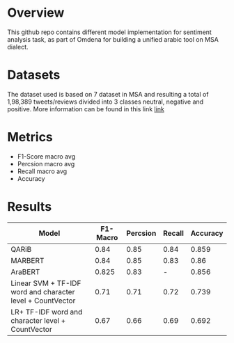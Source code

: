 # Overview 
This github repo contains different model implementation for sentiment analysis task, as part of Omdena for building a unified arabic tool on MSA dialect.

# Datasets
The dataset used is based on 7 dataset in MSA and resulting a total of 1,98,389 tweets/reviews divided into 3 classes neutral, negative and positive. 
More information can be found in this link 
[link](https://docs.google.com/spreadsheets/d/17MT_OPUmjSKF323rFNM3pxUBAuES6Mu9Zzpd8V06c34/edit#gid=0)

# Metrics
- F1-Score macro avg
- Percsion macro avg 
- Recall   macro avg
- Accuracy

# Results
| Model                                                       | F1-Macro | Percsion | Recall | Accuracy |
|-------------------------------------------------------------|----------|----------|--------|----------|
| QARiB                                                       | 0.84     | 0.85     | 0.84   | 0.859    |
| MARBERT                                                     | 0.84     | 0.85     | 0.83   | 0.86     |
| AraBERT                                                     | 0.825    | 0.83     | -      | 0.856    |
| Linear SVM + TF-IDF word and character level + CountVector  | 0.71     | 0.71     | 0.72   | 0.739    |
| LR+ TF-IDF word and character level + CountVector           | 0.67     | 0.66     | 0.69   | 0.692    |









